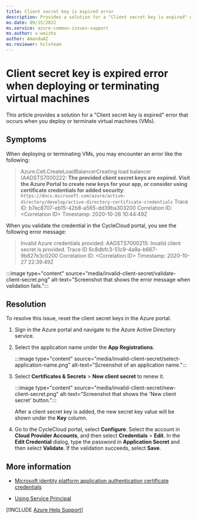 ```yaml
---
title: Client secret key is expired error
description: Provides a solution for a "Client secret key is expired" error that occurs when you deploy or terminate virtual machines.
ms.date: 09/15/2022
ms.service: azure-common-issues-support
ms.author: v-weizhu
author: AmandaAZ
ms.reviewer: hclvteam
---
```

# Client secret key is expired error when deploying or terminating virtual machines

This article provides a solution for a "Client secret key is expired" error that occurs when you deploy or terminate virtual machines (VMs).

## Symptoms

When deploying or terminating VMs, you may encounter an error like the following:

> Azure.Cell.CreateLoadBalancerCreating load balancer (AADSTS7000222: **The provided client secret keys are expired. Visit the Azure Portal to create new keys for your app, or consider using certificate credentials for added security**: `https://docs.microsoft.com/azure/active-directory/develop/active-directory-certificate-credentials` Trace ID: b7ec8707-eb15-42b8-a565-dd39ba303200 Correlation ID: \<Correlation ID> Timestamp: 2020-10-26 10:44:49Z

When you validate the credential in the CycleCloud portal, you see the following error message:

> Invalid Azure credentials provided: AADSTS7000215: Invalid client secret is provided. Trace ID 6c8dbfc3-51c9-4a9a-b667-9b827e3c0200 Correlation ID: \<Correlation ID> Timestamp: 2020-10-27 22:39:49Z

:::image type="content" source="media/invalid-client-secret/validate-client-secret.png" alt-text="Screenshot that shows the error message when validation fails.":::

## Resolution

To resolve this issue, reset the client secret keys in the Azure portal.

1. Sign in the Azure portal and navigate to the Azure Active Directory service.
2. Select the application name under the **App Registrations**.

   :::image type="content" source="media/invalid-client-secret/select-application-name.png" alt-text="Screenshot of an application name.":::

3. Select **Certificates & Secrets** > **New client secret** to renew it.

   :::image type="content" source="media/invalid-client-secret/new-client-secret.png" alt-text="Screenshot that shows the 'New client secret' button.":::

   After a client secret key is added, the new secret key value will be shown under the **Key** column.

4. Go to the CycleCloud portal, select **Configure**. Select the account in **Cloud Provider Accounts**, and then select **Credentials** > **Edit**. In the **Edit Credential** dialog, type the password in **Application Secret** and then select **Validate**. If the validation succeeds, select **Save**.

## More information

- [Microsoft identity platform application authentication certificate credentials](/azure/active-directory/develop/active-directory-certificate-credentials)

- [Using Service Principal](/azure/cyclecloud/how-to/service-principals)

[!INCLUDE [Azure Help Support](../../includes/azure-help-support.md)]
